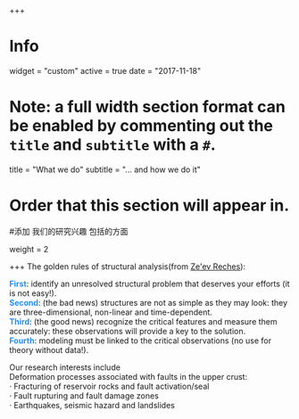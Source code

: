 +++
# Info
widget = "custom"
active = true
date = "2017-11-18"

# Note: a full width section format can be enabled by commenting out the `title` and `subtitle` with a `#`.
title = "What we do"
subtitle = "... and how we do it"

# Order that this section will appear in.
#添加 我们的研究兴趣 包括的方面

weight = 2

+++
The golden rules of structural analysis(from [Ze'ev Reches](http://earthquakes.ou.edu/reches/)):

  <font color=DodgerBlue >**First**</font>: identify an unresolved structural problem that deserves your efforts (it is not easy!).  
  <font color=DodgerBlue >**Second**</font>: (the bad news) structures are not as simple as they may look: they are three-dimensional, non-linear and time-dependent.  
  <font color=DodgerBlue >**Third**</font>: (the good news) recognize the critical features and measure them accurately: these observations will provide a key to the solution.  
  <font color=DodgerBlue >**Fourth**</font>: modeling must be linked to the critical observations (no use for theory without data!).
    
Our research interests include  
Deformation processes associated with faults in the upper crust:  
            · Fracturing of reservoir rocks and fault activation/seal  
            · Fault rupturing and fault damage zones  
            · Earthquakes, seismic hazard and landslides  